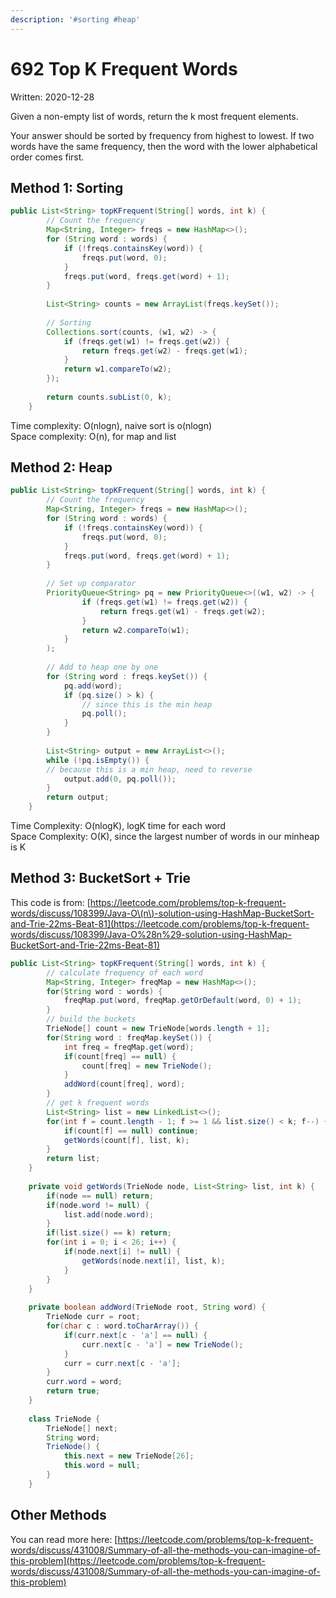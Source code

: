 ```yaml
---
description: '#sorting #heap'
---
```


# 692 Top K Frequent Words

Written: 2020-12-28

Given a non-empty list of words, return the k most frequent elements.

Your answer should be sorted by frequency from highest to lowest. If two words have the same frequency, then the word with the lower alphabetical order comes first.

## Method 1: Sorting

```java
public List<String> topKFrequent(String[] words, int k) {
        // Count the frequency
        Map<String, Integer> freqs = new HashMap<>();
        for (String word : words) {
            if (!freqs.containsKey(word)) {
                freqs.put(word, 0);
            }
            freqs.put(word, freqs.get(word) + 1);
        }
        
        List<String> counts = new ArrayList(freqs.keySet());
        
        // Sorting
        Collections.sort(counts, (w1, w2) -> {
            if (freqs.get(w1) != freqs.get(w2)) {
                return freqs.get(w2) - freqs.get(w1);
            }
            return w1.compareTo(w2);
        });
        
        return counts.subList(0, k);
    }
```

Time complexity: O\(nlogn\), naive sort is o\(nlogn\)  
Space complexity: O\(n\), for map and list

## Method 2: Heap

```java
public List<String> topKFrequent(String[] words, int k) {
        // Count the frequency
        Map<String, Integer> freqs = new HashMap<>();
        for (String word : words) {
            if (!freqs.containsKey(word)) {
                freqs.put(word, 0);
            }
            freqs.put(word, freqs.get(word) + 1);
        }
        
        // Set up comparator
        PriorityQueue<String> pq = new PriorityQueue<>((w1, w2) -> {
                if (freqs.get(w1) != freqs.get(w2)) {
                    return freqs.get(w1) - freqs.get(w2);
                }
                return w2.compareTo(w1);
            }
        );
        
        // Add to heap one by one
        for (String word : freqs.keySet()) {
            pq.add(word);
            if (pq.size() > k) {
                // since this is the min heap
                pq.poll();
            }
        }
        
        List<String> output = new ArrayList<>();
        while (!pq.isEmpty()) {
        // because this is a min heap, need to reverse
            output.add(0, pq.poll());
        }
        return output;
    }
```

Time Complexity: O\(nlogK\), logK time for each word  
Space Complexity: O\(K\), since the largest number of words in our minheap is K

## Method 3: BucketSort + Trie

This code is from: [https://leetcode.com/problems/top-k-frequent-words/discuss/108399/Java-O\(n\)-solution-using-HashMap-BucketSort-and-Trie-22ms-Beat-81](https://leetcode.com/problems/top-k-frequent-words/discuss/108399/Java-O%28n%29-solution-using-HashMap-BucketSort-and-Trie-22ms-Beat-81)

```java
public List<String> topKFrequent(String[] words, int k) {
        // calculate frequency of each word
        Map<String, Integer> freqMap = new HashMap<>();
        for(String word : words) {
            freqMap.put(word, freqMap.getOrDefault(word, 0) + 1);
        }
        // build the buckets
        TrieNode[] count = new TrieNode[words.length + 1];
        for(String word : freqMap.keySet()) {
            int freq = freqMap.get(word);
            if(count[freq] == null) {
                count[freq] = new TrieNode();
            }
            addWord(count[freq], word);
        }
        // get k frequent words
        List<String> list = new LinkedList<>();
        for(int f = count.length - 1; f >= 1 && list.size() < k; f--) {
            if(count[f] == null) continue;
            getWords(count[f], list, k);
        }
        return list;
    }
    
    private void getWords(TrieNode node, List<String> list, int k) {
        if(node == null) return;
        if(node.word != null) {
            list.add(node.word);
        }
        if(list.size() == k) return;
        for(int i = 0; i < 26; i++) {
            if(node.next[i] != null) {
                getWords(node.next[i], list, k);
            }
        }
    }
    
    private boolean addWord(TrieNode root, String word) {
        TrieNode curr = root;
        for(char c : word.toCharArray()) {
            if(curr.next[c - 'a'] == null) {
                curr.next[c - 'a'] = new TrieNode();
            }
            curr = curr.next[c - 'a'];
        }
        curr.word = word;
        return true;
    }
    
    class TrieNode {
        TrieNode[] next;
        String word;
        TrieNode() {
            this.next = new TrieNode[26];
            this.word = null;
        }
    }
```

## Other Methods

You can read more here: [https://leetcode.com/problems/top-k-frequent-words/discuss/431008/Summary-of-all-the-methods-you-can-imagine-of-this-problem](https://leetcode.com/problems/top-k-frequent-words/discuss/431008/Summary-of-all-the-methods-you-can-imagine-of-this-problem)

